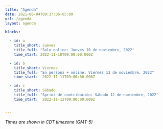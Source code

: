 ```yaml
---
title: "Agenda"
date: 2021-06-04T09:37:06-05:00
url: /agenda
layout: agenda

blocks: 

  - id: a
    title_short: Jueves
    title_full: "Solo online: Jueves 10 de noviembre, 2022"
    time_start: 2022-11-10T09:00:00.000Z

  - id: b
    title_short: Viernes
    title_full: "En persona + online: Viernes 11 de noviembre, 2022"
    time_start:  2022-11-11T09:00:00.000Z

  - id: c
    title_short: Sábado
    title_full: "Sprint de contribución: Sábado 12 de noviembre, 2022"
    time_start:  2022-11-12T09:00:00.000Z


---
```


*Times are shown in CDT timezone (GMT-5)*